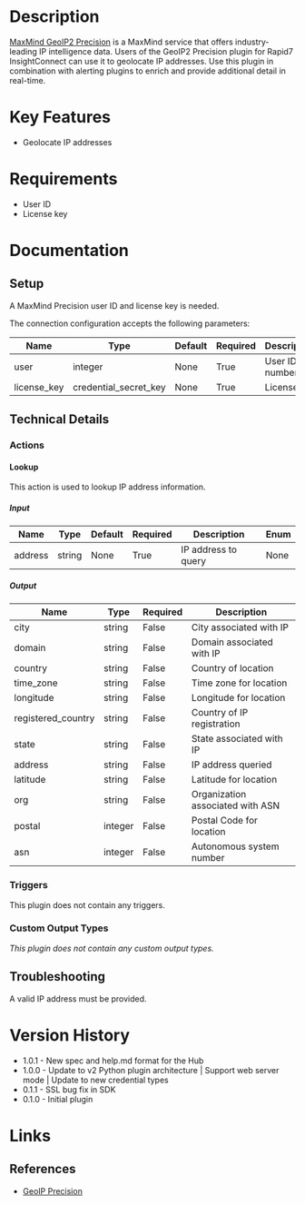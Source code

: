 # Description

[MaxMind GeoIP2 Precision](https://www.maxmind.com/en/geoip2-precision-services) is a MaxMind service that offers 
industry-leading IP intelligence data. Users of the GeoIP2 Precision plugin for Rapid7 InsightConnect can use it to 
geolocate IP addresses. Use this plugin in combination with alerting plugins to enrich and provide additional detail
in real-time.

# Key Features

* Geolocate IP addresses

# Requirements

* User ID
* License key

# Documentation

## Setup

A MaxMind Precision user ID and license key is needed.

The connection configuration accepts the following parameters:

|Name|Type|Default|Required|Description|Enum|
|----|----|-------|--------|-----------|----|
|user|integer|None|True|User ID number|None|
|license_key|credential_secret_key|None|True|License key|None|

## Technical Details

### Actions

#### Lookup

This action is used to lookup IP address information.

##### Input

|Name|Type|Default|Required|Description|Enum|
|----|----|-------|--------|-----------|----|
|address|string|None|True|IP address to query|None|

##### Output

|Name|Type|Required|Description|
|----|----|--------|-----------|
|city|string|False|City associated with IP|
|domain|string|False|Domain associated with IP|
|country|string|False|Country of location|
|time_zone|string|False|Time zone for location|
|longitude|string|False|Longitude for location|
|registered_country|string|False|Country of IP registration|
|state|string|False|State associated with IP|
|address|string|False|IP address queried|
|latitude|string|False|Latitude for location|
|org|string|False|Organization associated with ASN|
|postal|integer|False|Postal Code for location|
|asn|integer|False|Autonomous system number|

### Triggers

This plugin does not contain any triggers.

### Custom Output Types

_This plugin does not contain any custom output types._

## Troubleshooting

A valid IP address must be provided.

# Version History

* 1.0.1 - New spec and help.md format for the Hub
* 1.0.0 - Update to v2 Python plugin architecture | Support web server mode | Update to new credential types
* 0.1.1 - SSL bug fix in SDK
* 0.1.0 - Initial plugin

# Links

## References

* [GeoIP Precision](https://www.maxmind.com/en/geoip2-precision-services)

